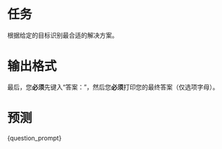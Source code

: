# 任务
根据给定的目标识别最合适的解决方案。

# 输出格式
最后，您**必须**先键入“答案：”，然后您**必须**打印您的最终答案（仅选项字母）。

# 预测
{question_prompt}